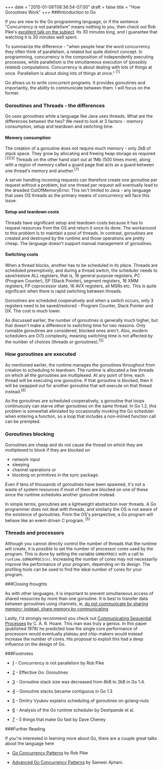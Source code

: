 +++
date = "2015-01-08T08:36:54-07:00"
draft = false
title = "How Goroutines Work"
+++
###Introduction to Go


If you are new to the Go programming language, or if the sentence "Concurrency is not parallelism" means nothing to you, then check out Rob Pike's [excellent talk on the subject](http://www.youtube.com/watch?v=cN_DpYBzKso). Its 30 minutes long, and I guarantee that watching it is 30 minutes well spent.

To summarize the difference - "when people hear the word concurrency they often think of parallelism, a related but quite distinct concept. In programming, concurrency is the composition of independently executing processes, while parallelism is the simultaneous execution of (possibly related) computations. Concurrency is about dealing with lots of things at once. Parallelism is about doing lots of things at once." <sup>[1]</sup>

Go allows us to write concurrent programs. It provides goroutines and importantly, the ability to communicate between them. I will focus on the former.

### Goroutines and Threads - the differences

Go uses goroutines while a language like Java uses threads. What are the differences between the two? We need to look at 3 factors - memory consumption, setup and teardown and switching time.

#### Memory consumption

The creation of a goroutine does not require much memory - only 2kB of stack space. They grow by allocating and freeing heap storage as required.<sup>[2][3]</sup> Threads on the other hand start out at 1Mb (500 times more), along with a region of memory called a guard page that acts as a guard between one thread's memory and another.<sup>[7]</sup>

A server handling incoming requests can therefore create one goroutine per request without a problem, but one thread per request will eventually lead to the dreaded OutOfMemoryError. This isn't limited to Java - any language that uses OS threads as the primary means of concurrency will face this issue.

#### Setup and teardown costs

Threads have significant setup and teardown costs because it has to request resources from the OS and return it once its done. The workaround to this problem is to maintain a pool of threads. In contrast, goroutines are created and destroyed by the runtime and those operations are pretty cheap. The language doesn't support manual management of goroutines.

#### Switching costs

When a thread blocks, another has to be scheduled in its place. Threads are scheduled preemptively, and during a thread switch, the scheduler needs to save/restore ALL registers, that is, 16 general purpose registers, PC (Program Counter), SP (Stack Pointer), segment registers, 16 XMM registers, FP coprocessor state, 16 AVX registers, all MSRs etc. This is quite significant when there is rapid switching between threads.

Goroutines are scheduled cooperatively and when a switch occurs, only 3 registers need to be saved/restored - Program Counter, Stack Pointer and DX. The cost is much lower.

As discussed earlier, the number of goroutines is generally much higher, but that doesn't make a difference to switching time for two reasons. Only runnable goroutines are considered, blocked ones aren't. Also, modern schedulers are O(1) complexity, meaning switching time is not affected by the number of choices (threads or goroutines).<sup>[5]</sup>

### How goroutines are executed

As mentioned earlier, the runtime manages the goroutines throughout from creation to scheduling to teardown. The runtime is allocated a few threads on which all the goroutines are multiplexed. At any point of time, each thread will be executing one goroutine. If that goroutine is blocked, then it will be swapped out for another goroutine that will execute on that thread instead.<sup>[6]</sup>

As the goroutines are scheduled cooperatively, a goroutine that loops continuously can starve other goroutines on the same thread. In Go 1.2, this problem is somewhat alleviated by occasionally invoking the Go scheduler when entering a function, so a loop that includes a non-inlined function call can be prempted.

### Goroutines blocking

Goroutines are cheap and do not cause the thread on which they are multiplexed to block if they are blocked on

* network input
* sleeping
* channel operations or
* blocking on primitives in the sync package.

Even if tens of thousands of goroutines have been spawned, it's not a waste of system resources if most of them are blocked on one of these since the runtime schedules another goroutine instead.

In simple terms, goroutines are a lightweight abstraction over threads. A Go programmer does not deal with threads, and similarly the OS is not aware of the existence of goroutines. From the OS's perspective, a Go program will behave like an event-driven C program. <sup>[5]</sup>

### Threads and processors

Although you cannot directly control the number of threads that the runtime will create, it is possible to set the number of processor cores used by the program. This is done by setting the variable `GOMAXPROCS` with a call to `runtime.GOMAXPROCS(n)`. Increasing the number of cores may not necessarily improve the performance of your program, depending on its design. The profiling tools can be used to find the ideal number of cores for your program.

###Closing thoughts

As with other languages, it is important to prevent simultaneous access of shared resources by more than one goroutine. It is best to transfer data between goroutines using channels, ie, [do not communicate by sharing memory; instead, share memory by communicating](https://blog.golang.org/share-memory-by-communicating).

Lastly, I'd strongly recommend you check out [Communicating Sequential Processes](http://www.cs.cmu.edu/~crary/819-f09/Hoare78.pdf) by C. A. R. Hoare. This man was truly a genius. In this paper (published 1978) he predicted how the single core performance of processors would eventually plateau and chip-makers would instead increase the number of cores. His proposal to exploit this had a deep influence on the design of Go.


###Footnotes

* [1](http://blog.golang.org/concurrency-is-not-parallelism) - Concurrency is not parallelism by Rob Pike

* [2](http://golang.org/doc/effective_go.html#goroutines) - Effective Go: Goroutines

* [3](http://golang.org/doc/go1.4#runtime) - Goroutine stack size was decreased from 8kB to 2kB in Go 1.4.

* [4](http://agis.io/2014/03/25/contiguous-stacks-in-go.html) - Goroutine stacks became contiguous in Go 1.3

* [5](https://groups.google.com/forum/#!topic/golang-nuts/j51G7ieoKh4) - Dmitry Vyukov explains scheduling of goroutines on golang-nuts

* [6](http://www1.cs.columbia.edu/~aho/cs6998/reports/12-12-11_DeshpandeSponslerWeiss_GO.pdf) - Analysis of the Go runtime scheduler by Deshpande et al.

* [7](http://dave.cheney.net/2014/06/07/five-things-that-make-go-fast) - 5 things that make Go fast by Dave Cheney

###Further Reading

If you're interested in learning more about Go, there are a couple great talks about the language here

*  [Go Concurrency Patterns](http://www.youtube.com/watch?v=f6kdp27TYZs‎) by Rob Pike

*  [Advanced Go Concurrency Patterns](http://www.youtube.com/watch?v=QDDwwePbDtw) by Sameer Ajmani.
